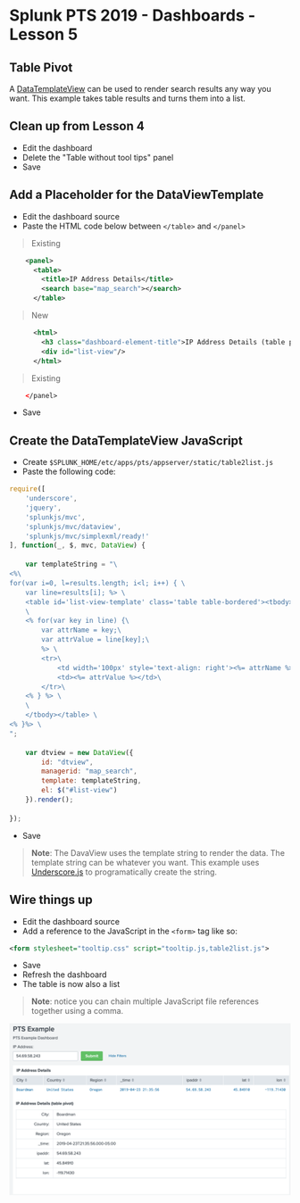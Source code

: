 # Splunk PTS 2019 - Dashboards - Lesson 5

## Table Pivot

A [DataTemplateView](https://docs.splunk.com/DocumentationStatic/WebFramework/1.4/compref_datatemplate.html) can be used to render search results any way you want.  This example takes table results and turns them into a list.

## Clean up from Lesson 4

* Edit the dashboard
* Delete the "Table without tool tips" panel
* Save

## Add a Placeholder for the DataViewTemplate

* Edit the dashboard source
* Paste the HTML code below between `</table>` and `</panel>`

> Existing

```xml
    <panel>
      <table>
        <title>IP Address Details</title>
        <search base="map_search"></search>
      </table>
```

> New

```xml
      <html>
        <h3 class="dashboard-element-title">IP Address Details (table pivot)</h3>
        <div id="list-view"/>
      </html>
```

> Existing

```xml
    </panel>
```

* Save

## Create the DataTemplateView JavaScript
* Create `$SPLUNK_HOME/etc/apps/pts/appserver/static/table2list.js`
* Paste the following code:

```javascript
require([
    'underscore',
    'jquery',
    'splunkjs/mvc',
    'splunkjs/mvc/dataview',
    'splunkjs/mvc/simplexml/ready!'
], function(_, $, mvc, DataView) {
	
	var templateString = "\
<%\
for(var i=0, l=results.length; i<l; i++) { \
	var line=results[i]; %> \
	<table id='list-view-template' class='table table-bordered'><tbody> \
	\
	<% for(var key in line) {\
		var attrName = key;\
		var attrValue = line[key];\
		%> \
		<tr>\
			<td width='100px' style='text-align: right'><%= attrName %>:</td>\
			<td><%= attrValue %></td>\
		</tr>\
	<% } %> \
    \
	</tbody></table> \
<% }%> \
";
	
	var dtview = new DataView({
		id: "dtview",
		managerid: "map_search",
		template: templateString,
		el: $("#list-view")
	}).render();

});
```
* Save

> **Note**: The DavaView uses the template string to render the data.  The template string can be whatever you want.  This example uses [Underscore.js](https://underscorejs.org/) to programatically create the string.


## Wire things up
* Edit the dashboard source
* Add a reference to the JavaScript in the `<form>` tag like so:

```xml
<form stylesheet="tooltip.css" script="tooltip.js,table2list.js">
```
* Save
* Refresh the dashboard
* The table is now also a list

> **Note**: notice you can chain multiple JavaScript file references together using a comma.

![list result](https://github.com/JasonConger/Splunk-PTS-2019/raw/master/images/table_list.png "list result")